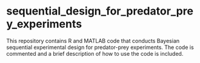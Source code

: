 # sequential_design_for_predator_prey_experiments
This repository contains R and MATLAB code that conducts Bayesian sequential experimental design for predator-prey experiments. The code is commented and a brief description of how to use the code is included.
